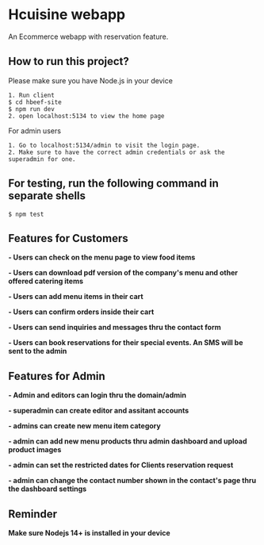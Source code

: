 # Hcuisine webapp

An Ecommerce webapp with reservation feature.

## How to run this project?

Please make sure you have Node.js in your device

```shell
1. Run client
$ cd hbeef-site
$ npm run dev
2. open localhost:5134 to view the home page
```

For admin users

```shell
1. Go to localhost:5134/admin to visit the login page.
2. Make sure to have the correct admin credentials or ask the superadmin for one.
```

## For testing, run the following command in separate shells

```shell
$ npm test
```

## Features for Customers

**- Users can check on the menu page to view food items**

**- Users can download pdf version of the company's menu and other offered catering items**

**- Users can add menu items in their cart**

**- Users can confirm orders inside their cart**

**- Users can send inquiries and messages thru the contact form**

**- Users can book reservations for their special events. An SMS will be sent to the admin**

## Features for Admin

**- Admin and editors can login thru the domain/admin**

**- superadmin can create editor and assitant accounts**

**- admins can create new menu item category**

**- admin can add new menu products thru admin dashboard and upload product images**

**- admin can set the restricted dates for Clients reservation request**

**- admin can change the contact number shown in the contact's page thru the dashboard settings**

## Reminder

**Make sure Nodejs 14+ is installed in your device**

